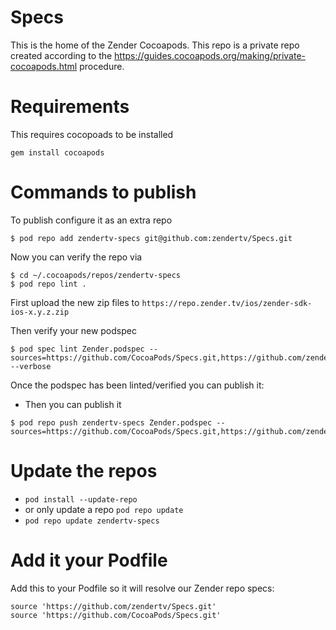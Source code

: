 # Specs

This is the home of the Zender Cocoapods.
This repo is a private repo created according to the <https://guides.cocoapods.org/making/private-cocoapods.html> procedure.

# Requirements
This requires cocopoads to be installed

`gem install cocoapods`

# Commands to publish 
To publish configure it as an extra repo
```
$ pod repo add zendertv-specs git@github.com:zendertv/Specs.git
```

Now you can verify the repo via
```
$ cd ~/.cocoapods/repos/zendertv-specs
$ pod repo lint .
```

First upload the new zip files to `https://repo.zender.tv/ios/zender-sdk-ios-x.y.z.zip`

Then verify your new podspec
```
$ pod spec lint Zender.podspec --sources=https://github.com/CocoaPods/Specs.git,https://github.com/zendertv/Specs.git --verbose
```

Once the podspec has been linted/verified you can publish it:
- Then you can publish it
```
$ pod repo push zendertv-specs Zender.podspec --sources=https://github.com/CocoaPods/Specs.git,https://github.com/zendertv/Specs.git
```

# Update the repos
- `pod install --update-repo`
- or only update a repo `pod repo update`
- `pod repo update zendertv-specs`

# Add it your Podfile
Add this to your Podfile so it will resolve our Zender repo specs:

```
source 'https://github.com/zendertv/Specs.git'
source 'https://github.com/CocoaPods/Specs.git'
```
